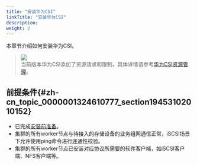 ```yaml
---
title: "安装华为CSI"
linkTitle: "安装华为CSI"
description: 
weight: 2
---
```


本章节介绍如何安装华为CSI。

>![](/css-docs/public_sys-resources/zh-cn/icon-note.gif)  
>当前版本华为CSI添加了资源请求和限制，具体详情请参考[华为CSI资源管理](/v4.5.0/appendix/huawei-csi-resource-management)。

## 前提条件{#zh-cn_topic_0000001324610777_section19453102010152}

-   已完成[安装前准备](/v4.5.0/installation-and-deployment/installation-preparations)。
-   集群的所有worker节点与待接入的存储设备的业务组网通信正常，iSCSI场景下允许使用ping命令进行连通性校验。
-   集群的所有worker节点已安装对应协议所需要的软件客户端，如iSCSI客户端、NFS客户端等。



